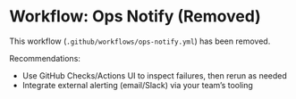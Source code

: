 ﻿# Workflow: Ops Notify (Removed)

This workflow (`.github/workflows/ops-notify.yml`) has been removed.

Recommendations:
- Use GitHub Checks/Actions UI to inspect failures, then rerun as needed
- Integrate external alerting (email/Slack) via your team’s tooling
